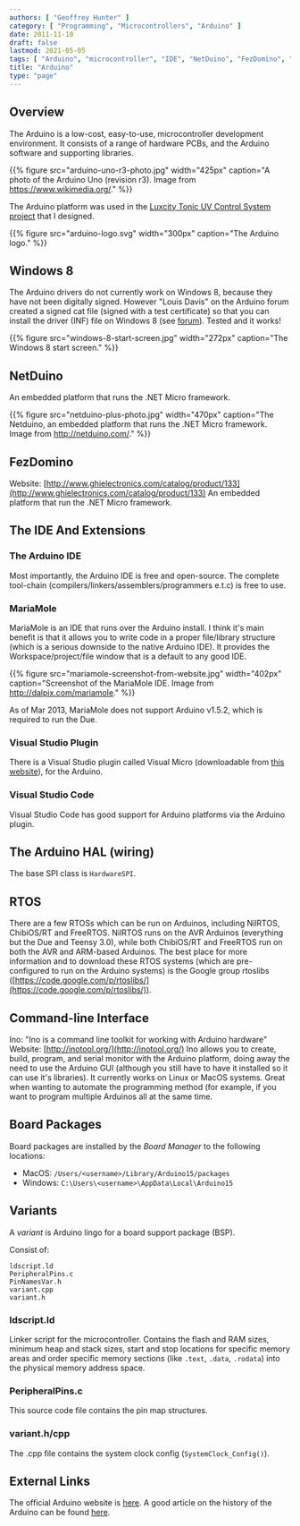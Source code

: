 ```yaml
---
authors: [ "Geoffrey Hunter" ]
category: [ "Programming", "Microcontrollers", "Arduino" ]
date: 2011-11-10
draft: false
lastmod: 2021-05-05
tags: [ "Arduino", "microcontroller", "IDE", "NetDuino", "FezDomino", "MariaMole", "RTOS", "CLI", "board packages", "Board Manager", "BSPs" ]
title: "Arduino"
type: "page"
---
```


## Overview

The Arduino is a low-cost, easy-to-use, microcontroller development environment. It consists of a range of hardware PCBs, and the Arduino software and supporting libraries.

{{% figure src="arduino-uno-r3-photo.jpg" width="425px" caption="A photo of the Arduino Uno (revision r3). Image from https://www.wikimedia.org/."  %}}

The Arduino platform was used in the [Luxcity Tonic UV Control System project](/electronics/projects/luxcity-uv-tonic-control-system) that I designed.

{{% figure src="arduino-logo.svg" width="300px" caption="The Arduino logo." %}}

## Windows 8

The Arduino drivers do not currently work on Windows 8, because they have not been digitally signed. However "Louis Davis" on the Arduino forum created a signed cat file (signed with a test certificate) so that you can install the driver (INF) file on Windows 8 (see [forum](http://arduino.cc/forum/index.php/topic,94651.msg711489.html#msg711489)). Tested and it works!

{{% figure src="windows-8-start-screen.jpg" width="272px" caption="The Windows 8 start screen."  %}}

## NetDuino

An embedded platform that runs the .NET Micro framework.

{{% figure src="netduino-plus-photo.jpg" width="470px" caption="The Netduino, an embedded platform that runs the .NET Micro framework. Image from http://netduino.com/."  %}}

## FezDomino

Website: [http://www.ghielectronics.com/catalog/product/133](http://www.ghielectronics.com/catalog/product/133) An embedded platform that run the .NET Micro framework.

## The IDE And Extensions

### The Arduino IDE

Most importantly, the Arduino IDE is free and open-source. The complete tool-chain (compilers/linkers/assemblers/programmers e.t.c) is free to use.

### MariaMole

MariaMole is an IDE that runs over the Arduino install. I think it's main benefit is that it allows you to write code in a proper file/library structure (which is a serious downside to the native Arduino IDE). It provides the Workspace/project/file window that is a default to any good IDE.

{{% figure src="mariamole-screenshot-from-website.jpg" width="402px" caption="Screenshot of the MariaMole IDE. Image from http://dalpix.com/mariamole."  %}}

As of Mar 2013, MariaMole does not support Arduino v1.5.2, which is required to run the Due.

### Visual Studio Plugin

There is a Visual Studio plugin called Visual Micro (downloadable from [this website](http://www.visualmicro.com/)), for the Arduino.

### Visual Studio Code

Visual Studio Code has good support for Arduino platforms via the Arduino plugin.

## The Arduino HAL (wiring)

The base SPI class is `HardwareSPI`.

## RTOS

There are a few RTOSs which can be run on Arduinos, including NilRTOS, ChibiOS/RT and FreeRTOS. NilRTOS runs on the AVR Arduinos (everything but the Due and Teensy 3.0), while both ChibiOS/RT and FreeRTOS run on both the AVR and ARM-based Arduinos. The best place for more information and to download these RTOS systems (which are pre-configured to run on the Arduino systems) is the Google group rtoslibs ([https://code.google.com/p/rtoslibs/](https://code.google.com/p/rtoslibs/)).

## Command-line Interface

Ino: "Ino is a command line toolkit for working with Arduino hardware"
Website: [http://inotool.org/](http://inotool.org/)
Ino allows you to create, build, program, and serial monitor with the Arduino platform, doing away the need to use the Arduino GUI (although you still have to have it installed so it can use it's libraries). It currently works on Linux or MacOS systems. Great when wanting to automate the programming method (for example, if you want to program multiple Arduinos all at the same time.

## Board Packages

Board packages are installed by the _Board Manager_ to the following locations:

* MacOS: `/Users/<username>/Library/Arduino15/packages`
* Windows: `C:\Users\<username>\AppData\Local\Arduino15`

## Variants

A _variant_ is Arduino lingo for a board support package (BSP).

Consist of:

```
ldscript.ld
PeripheralPins.c
PinNamesVar.h
variant.cpp
variant.h
```

### ldscript.ld

Linker script for the microcontroller. Contains the flash and RAM sizes, minimum heap and stack sizes, start and stop locations for specific memory areas and order specific memory sections (like `.text`, `.data`, `.rodata`) into the physical memory address space.

### PeripheralPins.c

This source code file contains the pin map structures.

### variant.h/cpp

The .cpp file contains the system clock config (`SystemClock_Config()`).

## External Links

The official Arduino website is [here](http://www.arduino.cc/). A good article on the history of the Arduino can be found [here](http://spectrum.ieee.org/geek-life/hands-on/the-making-of-arduino/).

